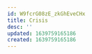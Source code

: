 ```yaml
---
id: W9fcrG08zE_zkGhEveCHx
title: Crisis
desc: ''
updated: 1639759165186
created: 1639759165186
---
```


